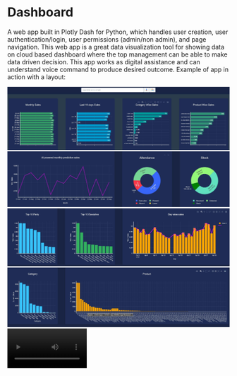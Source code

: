 # Dashboard

A web app built in Plotly Dash for Python, which handles user creation, user authentication/login, user permissions (admin/non admin), and page navigation.
This web app is a great data visualization tool for showing data on cloud based dashboard where the top management can be able to make data driven decision. 
This app works as digital assistance and can understand voice command to produce desired outcome.
Example of app in action with a layout:

![](/images/Page1.JPG)
![](/images/Page2.JPG)
![](/images/Page3.JPG)
![](/images/Page4.JPG)
<video src='/images/video/Dashboard.mp4' width=180/>
